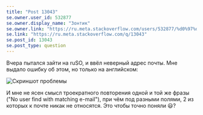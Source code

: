 ```yaml
---
title: "Post 13043"
se.owner.user_id: 532877
se.owner.display_name: "Зонтик"
se.owner.link: "https://ru.meta.stackoverflow.com/users/532877/%d0%97%d0%be%d0%bd%d1%82%d0%b8%d0%ba"
se.link: "https://ru.meta.stackoverflow.com/q/13043"
se.post_id: 13043
se.post_type: question
---
```

<p>Вчера пытался зайти на ruSO, и ввёл неверный адрес почты. Мне выдало ошибку об этом, но только на английском:</p>
<p><img src="https://i.stack.imgur.com/wBRty.png" alt="Скриншот проблемы" /></p>
<p>И мне не ясен смысл троекратного повторения одной и той же фразы (&quot;No user find with matching e-mail&quot;), при чём под разными полями, 2 из которых к почте никак не относятся. Это чтобы точно поняли 😃?</p>
